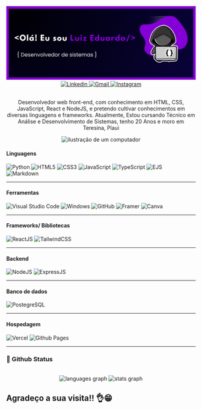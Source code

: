 <img src='./banner.png' alt='Banner'/>

<br>
<div align="center">
    <a href="www.linkedin.com/in/luiz-eduardo-36ab11250?trk=contact-info" target="_blank" title="Instagram">
    <img src="https://img.shields.io/badge/LinkedIn-000000?style=for-the-badge&logo=linkedin&logoColor=white" alt="Linkedin"/>
  </a>
  <a href="mailto:luizeduardog770@gmail.com" target="_blank" title="Gmail">
    <img src="https://img.shields.io/badge/-Gmail-000000?style=for-the-badge&logo=gmail&logoColor=ff0000" alt="Gmail"/>
  </a>
  <a href="https://www.instagram.com/luiz_eduardo19_/" target="_blank" title="Instagram">
    <img src="https://img.shields.io/badge/-Instagram-000000?style=for-the-badge&logo=instagram&logoColor=DF0174"
    alt="Instagram"/>
  </a>
</div>
<br>

<div align='center'>
    <p align="center">Desenvolvedor web front-end, com conhecimento em HTML, CSS, JavaScript, React e NodeJS, e pretendo cultivar conhecimentos em diversas linguagens e frameworks. Atualmente, Estou cursando Técnico em Análise e Desenvolvimento de Sistemas, tenho 20 Anos e moro em Teresina, Píaui</p>
</div>

<div align="center">
    <img src="https://raw.githubusercontent.com/MicaelliMedeiros/micaellimedeiros/master/image/computer-illustration.png" alt="ilustração de um computador">
</div>

#### Linguagens

![Python](https://img.shields.io/badge/Python-14354C?style=for-the-badge&logo=python&logoColor=white)
![HTML5](https://img.shields.io/badge/HTML5-E34F26?style=for-the-badge&logo=html5&logoColor=white)
![CSS3](https://img.shields.io/badge/CSS3-1572B6?style=for-the-badge&logo=css3&logoColor=white)
![JavaScript](https://img.shields.io/badge/JavaScript-F7DF1E?style=for-the-badge&logo=javascript&logoColor=black)
![TypeScript](https://img.shields.io/badge/TypeScript-007ACC?style=for-the-badge&logo=typescript&logoColor=white)
![EJS](https://img.shields.io/badge/EJS-000000?style=for-the-badge&logo=javascript&logoColor=white)
![Markdown](https://img.shields.io/badge/Markdown-000000?style=for-the-badge&logo=markdown&logoColor=white)

---

#### Ferramentas

![Visual Studio Code](https://img.shields.io/badge/Visual_Studio_Code-0078D4?style=for-the-badge&logo=visual%20studio%20code&logoColor=white)
![Windows](https://img.shields.io/badge/Windows-0078D6?style=for-the-badge&logo=windows&logoColor=white")
![GitHub](https://img.shields.io/badge/GitHub-000000?style=for-the-badge&logo=github&logoColor=white)
![Framer](https://img.shields.io/badge/Framer-black?style=for-the-badge&logo=framer&logoColor=blue)
![Canva](https://img.shields.io/badge/Canva-000000.svg?&style=for-the-badge&logo=Canva&logoColor=blue)

---

#### Frameworks/ Bibliotecas

![ReactJS](https://img.shields.io/badge/React-000000?style=for-the-badge&logo=react&logoColor=61DAFB)
![TailwindCSS](https://img.shields.io/badge/Tailwind_CSS-38B2AC?style=for-the-badge&logo=tailwind-css&logoColor=white)

---

#### Backend

![NodeJS](https://img.shields.io/badge/Node.js-43853D?style=for-the-badge&logo=node.js&logoColor=white)
![ExpressJS](https://img.shields.io/badge/Express.js-000000?style=for-the-badge&logo=express&logoColor=white)

---

#### Banco de dados

![PostegreSQL](https://img.shields.io/badge/PostgreSQL-316192?style=for-the-badge&logo=postgresql&logoColor=white)

---

#### Hospedagem

![Vercel](https://img.shields.io/badge/Vercel-000000?style=for-the-badge&logo=vercel&logoColor=white)
![Github Pages](https://img.shields.io/badge/GitHub_Pages-000000?style=for-the-badge&logo=github&logoColor=white)
<br>

---

### 🧠 Github Status
<br>


<div align="center">
    <div align="center">
        <img src="https://github-readme-stats.vercel.app/api/top-langs?username=LuizEduardo20&locale=en&hide_title=false&layout=compact&card_width=320&langs_count=10&theme=algolia&hide_border=true&order=2" height="150" alt="languages graph"/>
        <img src="https://github-readme-stats.vercel.app/api?username=LuizEduardo20&hide_title=false&hide_rank=false&show_icons=true&include_all_commits=true&count_private=true&disable_animations=false&theme=algolia&locale=en&hide_border=true&order=1" height="150" alt="stats graph"/>
    </div>
</div>

## Agradeço a sua visita!! 👌😁

